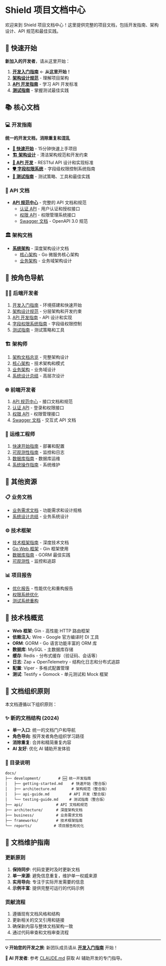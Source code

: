 # Shield 项目文档中心

欢迎来到 Shield 项目文档中心！这里提供完整的项目文档，包括开发指南、架构设计、API 规范和最佳实践。

## 🚀 快速开始

**新加入的开发者**，请从这里开始：

1. **[开发入门指南](./development/getting-started.md)** ← **从这里开始！**
2. **[架构设计规范](./development/architecture.md)** - 理解项目架构
3. **[API 开发指南](./development/api-guide.md)** - 学习 API 开发标准
4. **[测试指南](./development/testing-guide.md)** - 掌握测试最佳实践

## 📚 核心文档

### 💻 开发指南
**统一的开发文档，消除重复和混乱**

- **[📖 快速开始](./development/getting-started.md)** - 15分钟快速上手项目
- **[🏗️ 架构设计](./development/architecture.md)** - 清洁架构规范和开发约束
- **[🔧 API 开发](./development/api-guide.md)** - RESTful API 设计和实现标准
- **[🛡️ 字段权限系统](./development/field-permissions-guide.md)** - 字段级权限控制系统指南
- **[🧪 测试指南](./development/testing-guide.md)** - 测试策略、工具和最佳实践

### 📖 API 文档
- **[API 规范中心](./api/)** - 完整的 API 文档和规范
  - [认证 API](./api/auth-api.md) - 用户认证和授权接口
  - [权限 API](./api/permission-api.md) - 权限管理系统接口
  - [Swagger 文档](./api/swagger.yaml) - OpenAPI 3.0 规范

### 🏛️ 架构文档
- **[系统架构](./architecture/)** - 深度架构设计文档
  - [核心架构](./architecture/core/) - Go 微服务核心架构
  - [业务架构](./architecture/business/) - 业务域架构设计

## 🎯 按角色导航

### 👨‍💻 后端开发者
1. [开发入门指南](./development/getting-started.md) - 环境搭建和快速开始
2. [架构设计规范](./development/architecture.md) - 分层架构和开发约束
3. [API 开发指南](./development/api-guide.md) - API 设计和实现
4. [字段权限系统指南](./development/field-permissions-guide.md) - 字段级权限控制
5. [测试指南](./development/testing-guide.md) - 测试策略和工具

### 🏗️ 架构师
1. [架构文档总览](./architecture/) - 完整架构设计
2. [核心架构](./architecture/core/) - 技术架构和模式
3. [业务架构](./architecture/business/) - 业务域设计
4. [系统设计总结](./business/system-design-summary.md) - 高层次设计

### 🌐 前端开发者
1. [API 规范中心](./api/) - 接口文档和规范
2. [认证 API](./api/auth-api.md) - 登录和权限接口
3. [权限 API](./api/permission-api.md) - 权限管理接口
4. [Swagger 文档](./api/swagger.yaml) - 交互式 API 文档

### 🔧 运维工程师
1. [快速开始指南](./development/getting-started.md) - 部署和配置
2. [可观测性指南](./frameworks/go-observability.md) - 监控和日志
3. [数据库指南](./frameworks/go-database-guide.md) - 数据库运维
4. [系统操作指南](./guides/system-guides.md) - 系统维护

## 🔗 其他资源

### 📋 业务文档
- [业务需求文档](./business/) - 功能需求和设计规格
- [系统设计总结](./business/system-design-summary.md) - 业务系统设计

### ⚙️ 技术框架
- [技术框架指南](./frameworks/) - 深度技术文档
- [Go Web 框架](./frameworks/go-web-framework.md) - Gin 框架使用
- [数据库指南](./frameworks/go-database-guide.md) - GORM 最佳实践
- [可观测性](./frameworks/go-observability.md) - 监控和追踪

### 📊 项目报告
- [优化报告](./reports/) - 性能优化和重构报告
- [权限系统优化](./reports/permission-system-optimization.md)
- [测试系统重构](./reports/test-system-refactoring.md)

## 🔧 技术栈概览

- **Web 框架**: Gin - 高性能 HTTP 路由框架
- **依赖注入**: Wire - Google 官方编译时 DI 工具
- **ORM**: GORM - Go 语言功能丰富的 ORM 库
- **数据库**: MySQL - 主数据库存储
- **缓存**: Redis - 分布式缓存（验证码、会话等）
- **日志**: Zap + OpenTelemetry - 结构化日志和分布式追踪
- **配置**: Viper - 多格式配置管理
- **测试**: Testify + Gomock - 单元测试和 Mock 框架

## 📝 文档组织原则

本文档遵循以下组织原则：

### ✨ 新的文档结构 (2024)
- **单一入口**: 统一的文档门户和导航
- **角色导向**: 按开发者角色组织学习路径
- **消除重复**: 合并和精简重复内容
- **AI 友好**: 优化 AI 辅助开发体验

### 📁 目录说明
```
docs/
├── development/        # 🆕 统一开发指南
│   ├── getting-started.md    # 快速开始（整合版）
│   ├── architecture.md       # 架构规范（整合版）
│   ├── api-guide.md         # API 开发（整合版）
│   └── testing-guide.md     # 测试指南（整合版）
├── api/               # API 文档和规范
├── architecture/      # 深度架构文档
├── business/          # 业务需求文档
├── frameworks/        # 技术框架指南
└── reports/          # 项目报告和优化
```

## 🤝 文档维护指南

### 更新原则
1. **保持同步**: 代码变更时及时更新文档
2. **单一来源**: 避免信息重复，维护单一权威来源
3. **实用导向**: 专注于实际开发需要的信息
4. **示例丰富**: 提供完整可运行的代码示例

### 贡献流程
1. 遵循现有文档风格和结构
2. 更新相关的交叉引用和链接
3. 确保新内容与整体文档架构一致
4. 通过代码审查和文档审查流程

---

**💡 开始您的开发之旅**: 新团队成员请从 **[开发入门指南](./development/getting-started.md)** 开始！

**🤖 AI 开发者**: 参考 [CLAUDE.md](../CLAUDE.md) 获取 AI 辅助开发的专门指导。 